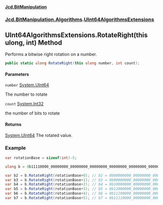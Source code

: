 #### [Jcd.BitManipulation](index.md 'index')

### [Jcd.BitManipulation.Algorithms](Jcd.BitManipulation.Algorithms 'Jcd.BitManipulation.Algorithms').[UInt64AlgorithmsExtensions](Jcd.BitManipulation.Algorithms.UInt64AlgorithmsExtensions 'Jcd.BitManipulation.Algorithms.UInt64AlgorithmsExtensions')

## UInt64AlgorithmsExtensions.RotateRight(this ulong, int) Method

Performs a bitwise right rotation on a number.

```csharp
public static ulong RotateRight(this ulong number, int count);
```

#### Parameters

<a name='Jcd.BitManipulation.Algorithms.UInt64AlgorithmsExtensions.RotateRight(thisulong,int).number'></a>

`number` [System.UInt64](https://docs.microsoft.com/en-us/dotnet/api/System.UInt64 'System.UInt64')

The number to rotate

<a name='Jcd.BitManipulation.Algorithms.UInt64AlgorithmsExtensions.RotateRight(thisulong,int).count'></a>

`count` [System.Int32](https://docs.microsoft.com/en-us/dotnet/api/System.Int32 'System.Int32')

the number of bits to rotate

#### Returns

[System.UInt64](https://docs.microsoft.com/en-us/dotnet/api/System.UInt64 'System.UInt64')
The rotated value.

### Example

```csharp
var rotationBase = sizeof(int)-5;

ulong b = 0b11110000_00000000_00000000_00000000_00000000_00000000_00000000_00000000;

var b2 = b.RotateRight(rotationBase+0); // b2 = 0b00000000_00000000_00000000_00000000_00000000_00000000_00000000_00011110
var b3 = b.RotateRight(rotationBase+1); // b3 = 0b00000000_00000000_00000000_00000000_00000000_00000000_00000000_00001111
var b4 = b.RotateRight(rotationBase+2); // b4 = 0b10000000_00000000_00000000_00000000_00000000_00000000_00000000_00000111
var b5 = b.RotateRight(rotationBase+3); // b5 = 0b11000000_00000000_00000000_00000000_00000000_00000000_00000000_00000011
var b6 = b.RotateRight(rotationBase+4); // b6 = 0b11100000_00000000_00000000_00000000_00000000_00000000_00000000_00000001
var b7 = b.RotateRight(rotationBase+5); // b7 = 0b11110000_00000000_00000000_00000000_00000000_00000000_00000000_00000000
```